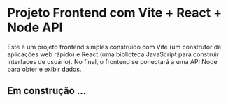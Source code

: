# Projeto Frontend com Vite + React + Node API

Este é um projeto frontend simples construído com Vite (um construtor de aplicações web rápido) e React (uma biblioteca JavaScript para construir interfaces de usuário). No final, o frontend se conectará a uma API Node para obter e exibir dados.

## Em construção ...
